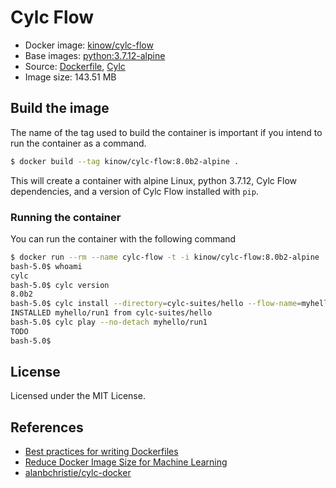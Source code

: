 # Cylc Flow

* Docker image: [kinow/cylc-flow](https://hub.docker.com/r/kinow/cylc-flow/)
* Base images: [python:3.7.12-alpine](https://hub.docker.com/_/python)
* Source: [Dockerfile](https://github.com/kinow/cylc-docker/blob/master/cylc-flow/8.0a3/Dockerfile), [Cylc](https://cylc.github.io/)
* Image size: 143.51 MB

## Build the image

The name of the tag used to build the container is important if you intend
to run the container as a command.

```bash
$ docker build --tag kinow/cylc-flow:8.0b2-alpine .
```

This will create a container with alpine Linux, python 3.7.12, Cylc Flow dependencies, and
a version of Cylc Flow installed with `pip`.

### Running the container

You can run the container with the following command

```bash
$ docker run --rm --name cylc-flow -t -i kinow/cylc-flow:8.0b2-alpine
bash-5.0$ whoami
cylc
bash-5.0$ cylc version
8.0b2
bash-5.0$ cylc install --directory=cylc-suites/hello --flow-name=myhello
INSTALLED myhello/run1 from cylc-suites/hello
bash-5.0$ cylc play --no-detach myhello/run1
TODO
bash-5.0$ 
```

## License

Licensed under the MIT License.

## References

- [Best practices for writing Dockerfiles](https://docs.docker.com/develop/develop-images/dockerfile_best-practices)
- [Reduce Docker Image Size for Machine Learning](https://jilongliao.com/2018/08/09/Reduce-Docker-Image-Size/)
- [alanbchristie/cylc-docker](https://github.com/alanbchristie/cylc-docker/)
